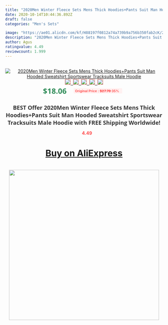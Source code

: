 ```yaml
---
title: "2020Men Winter Fleece Sets Mens Thick Hoodies+Pants Suit Man Hooded Sweatshirt Sportswear Tracksuits Male Hoodie"
date: 2020-10-14T10:44:36.892Z
draft: false
categories: "Men's Sets"

image: "https://ae01.alicdn.com/kf/H88197f0812a74a739b9a756b350fab2cK/2020Men-Winter-Fleece-Sets-Mens-Thick-Hoodies-Pants-Suit-Man-Hooded-Sweatshirt-Sportswear-Tracksuits-Male-Hoodie.png_220x220.png"
description: "2020Men Winter Fleece Sets Mens Thick Hoodies+Pants Suit Man Hooded Sweatshirt Sportswear Tracksuits Male Hoodie"
author: Agus
ratingvalue: 4.49
reviewcount: 1.999
---
```

<br>
<div style="text-align: center;">
<a href="https://s.click.aliexpress.com/e/_9HjNfr" target="_blank" rel="nofollow noopener noreferrer"><img alt="2020Men Winter Fleece Sets Mens Thick Hoodies+Pants Suit Man Hooded Sweatshirt Sportswear Tracksuits Male Hoodie" class="magnifier-image" src="https://ae01.alicdn.com/kf/H88197f0812a74a739b9a756b350fab2cK/2020Men-Winter-Fleece-Sets-Mens-Thick-Hoodies-Pants-Suit-Man-Hooded-Sweatshirt-Sportswear-Tracksuits-Male-Hoodie.png_220x220.png_640x640.jpg">
<br>
<img style="border:1px solid salmon" src="https://ae01.alicdn.com/kf/H88197f0812a74a739b9a756b350fab2cK/2020Men-Winter-Fleece-Sets-Mens-Thick-Hoodies-Pants-Suit-Man-Hooded-Sweatshirt-Sportswear-Tracksuits-Male-Hoodie.png_120x120.jpg">&nbsp;&nbsp;<img style="border:1px solid salmon" src="https://ae01.alicdn.com/kf/Hfd909aa2b08240f78fede442c23045dbY/2020Men-Winter-Fleece-Sets-Mens-Thick-Hoodies-Pants-Suit-Man-Hooded-Sweatshirt-Sportswear-Tracksuits-Male-Hoodie.png_120x120.jpg">&nbsp;&nbsp;<img style="border:1px solid salmon" src="https://ae01.alicdn.com/kf/H1a91c4e0e90c4bfea19c6cc5193be96ez/2020Men-Winter-Fleece-Sets-Mens-Thick-Hoodies-Pants-Suit-Man-Hooded-Sweatshirt-Sportswear-Tracksuits-Male-Hoodie.png_120x120.jpg">&nbsp;&nbsp;<img style="border:1px solid salmon" src="https://ae01.alicdn.com/kf/Hc1d52cae5aab4cf087ef166f4b775dc9c/2020Men-Winter-Fleece-Sets-Mens-Thick-Hoodies-Pants-Suit-Man-Hooded-Sweatshirt-Sportswear-Tracksuits-Male-Hoodie.png_120x120.jpg">&nbsp;&nbsp;<img style="border:1px solid salmon" src="https://ae01.alicdn.com/kf/H8ab5db88c5fb4f98aaae788fe4367ce0r/2020Men-Winter-Fleece-Sets-Mens-Thick-Hoodies-Pants-Suit-Man-Hooded-Sweatshirt-Sportswear-Tracksuits-Male-Hoodie.png_120x120.jpg"></a></div><br0>
<div style="text-align: center;"><span style="background-color: white; border: 0px; box-sizing: border-box; color: seagreen; display: inline-block; font-family: &quot;open sans&quot; , &quot;arial&quot; , &quot;helvetica&quot; , sans-serif , &quot;heiti&quot;; font-size: 24px; font-stretch: inherit; font-weight: 700; line-height: inherit; margin: 0px 10px 0px 0px; padding: 0px; vertical-align: middle;">$18.06 </span>
<span style="background: rgb(255 , 241 , 241); border-radius: 3px; border: 0px; box-sizing: border-box; color: #ff4747; display: inline-block; font-family: inherit; font-size: 12px; font-stretch: inherit; font-style: inherit; font-variant: inherit; font-weight: 600; line-height: inherit; margin: 0px; padding: 2px 5px; transform: scale(0.9); vertical-align: middle;">Original Price : <b style="text-decoration: line-through;">$27.78 </b> 35%&nbsp;&nbsp;</span></div>
<h1 style="color: #333333; display: inline-block; font-family: &quot;open sans&quot; , &quot;arial&quot; , &quot;helvetica&quot; , sans-serif , &quot;heiti&quot;; font-size: 18px; font-stretch: inherit; font-weight: 700; text-align: center;">BEST Offer 2020Men Winter Fleece Sets Mens Thick Hoodies+Pants Suit Man Hooded Sweatshirt Sportswear Tracksuits Male Hoodie with FREE Shipping Worldwide!</h1>
<div style="color: #ff4747; text-align: center;">
<img src="https://4.bp.blogspot.com/-M0ZcTcb-5uY/XleCXlxnR4I/AAAAAAAAAEc/OrjgMkXV1oMQFaCRZj5HQwOCBcu3w1FegCPcBGAYYCw/s1600/star.png" style="height: 15px;">&nbsp;<b>4.49</b></div>
<div class="button_cont" align="center"><a class="buynow_a" href="https://s.click.aliexpress.com/e/_9HjNfr" target="_blank" rel="nofollow noopener noreferrer"><H1>Buy on AliExpress</H1></a></div><br>
<div class="separator" style="clear: both; text-align: center;">
<img src="https://lh3.googleusercontent.com/-pTy5HemUv9M/XlePHvY0dAI/AAAAAAAAAE4/0nX5iRUoIWY8eMW9Dpxeirr157OZliDIgCLcBGAsYHQ/s1600/badge.gif" width="480">
</div>
